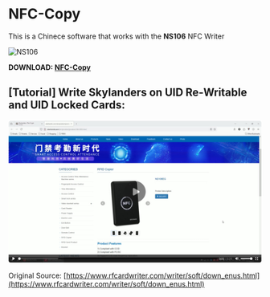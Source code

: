 # NFC-Copy

This is a Chinece software that works with the **NS106** NFC Writer

![NS106](https://i.ibb.co/Xt2tnmr/NFCWSCM.jpg)

**DOWNLOAD: [NFC-Copy](https://github.com/skylandersNFC/NFC-Copy/releases/tag/2023.03.14)**

## **[Tutorial] Write Skylanders on UID Re-Writable and UID Locked Cards:**

[![NS106 - Write Skylanders on UID Re-Writable and UID Locked Cards](https://raw.githubusercontent.com/skylandersNFC/NFC-Copy/main/images/NS106_UID_ReWritable_and_Locked_Cards.jpg)](https://skylandersnfc.github.io/NFC-Copy)

Original Source: [https://www.rfcardwriter.com/writer/soft/down_enus.html](https://www.rfcardwriter.com/writer/soft/down_enus.html)